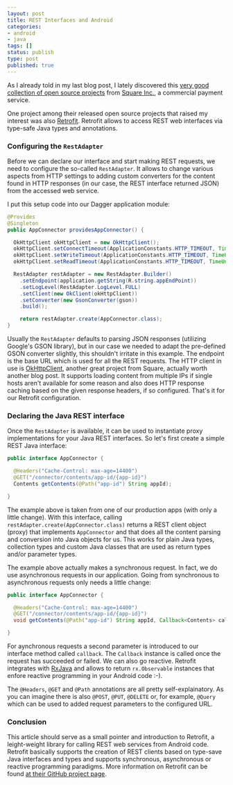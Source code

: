 ```yaml
---
layout: post
title: REST Interfaces and Android
categories:
- android
- java
tags: []
status: publish
type: post
published: true
---
```

As I already told in my last blog post, I lately discovered this [very good collection of open source projects](http://square.github.io/) from [Square Inc.](https://squareup.com/), a commercial payment service. 

One project among their released open source projects that raised my interest was also [Retrofit](https://github.com/square/retrofit). Retrofit allows to access REST web interfaces via type-safe Java types and annotations.

### Configuring the `RestAdapter`

Before we can declare our interface and start making REST requests, we need to configure the so-called `RestAdapter`. It allows to change various aspects from HTTP settings to adding custom converters for the content found in HTTP responses (in our case, the REST interface returned JSON) from the accessed web service.

I put this setup code into our Dagger application module:

```java
@Provides
@Singleton
public AppConnector providesAppConnector() {

  OkHttpClient okHttpClient = new OkHttpClient();
  okHttpClient.setConnectTimeout(ApplicationConstants.HTTP_TIMEOUT, TimeUnit.MILLISECONDS);
  okHttpClient.setWriteTimeout(ApplicationConstants.HTTP_TIMEOUT, TimeUnit.MILLISECONDS);
  okHttpClient.setReadTimeout(ApplicationConstants.HTTP_TIMEOUT, TimeUnit.MILLISECONDS);

  RestAdapter restAdapter = new RestAdapter.Builder()
    .setEndpoint(application.getString(R.string.appEndPoint))
    .setLogLevel(RestAdapter.LogLevel.FULL)
    .setClient(new OkClient(okHttpClient))
    .setConverter(new GsonConverter(gson))
    .build();

    return restAdapter.create(AppConnector.class);
}
```

Usually the `RestAdapter` defaults to parsing JSON responses (utilizing Google's GSON library), but in our case we needed to adapt the pre-defined GSON converter slightly, this shouldn't irritate in this example. The endpoint is the base URL which is used for all the REST requests. The HTTP client in use is [OkHttpClient](http://square.github.io/okhttp/), another great project from Square, actually worth another blog post. It supports loading content from multiple IPs if single hosts aren't available for some reason and also does HTTP response caching based on the given response headers, if so configured. That's it for our Retrofit configuration.

### Declaring the Java REST interface

Once the `RestAdapter` is available, it can be used to instantiate proxy implementations for your Java REST interfaces. So let's first create a simple REST Java interface:

```java
public interface AppConnector {

  @Headers("Cache-Control: max-age=14400")
  @GET("/connector/contents/app-id/{app-id}")
  Contents getContents(@Path("app-id") String appId);

}
```

The example above is taken from one of our production apps (with only a little change). With this interface, calling `restAdapter.create(AppConnector.class)` returns a REST client object (proxy) that implements `AppConnector` and that does all the content parsing and conversion into Java objects for us. This works for plain Java types, collection types and custom Java classes that are used as return types and/or parameter types.

The example above actually makes a synchronous request. In fact, we do use asynchronous requests in our application. Going from synchronous to asynchronous requests only needs a little change:

```java
public interface AppConnector {

  @Headers("Cache-Control: max-age=14400")
  @GET("/connector/contents/app-id/{app-id}")
  void getContents(@Path("app-id") String appId, Callback<Contents> callback);

}
```

For aynchronous requests a second parameter is introduced to our interface method called `callback`. The `Callback` instance is called once the request has succeeded or failed. We can also go reactive. Retrofit integrates with [RxJava](https://github.com/ReactiveX/RxJava) and allows to return `rx.Observable` instances that enfore reactive programming in your Android code :-).

The `@Headers`, `@GET` and `@Path` annotations are all pretty self-explainatory. As you can imagine there is also `@POST`, `@PUT`, `@DELETE` or, for example, `@Query` which can be used to added request parameters to the configured URL.


### Conclusion

This article should serve as a small pointer and introduction to Retrofit, a leight-weight library for calling REST web services from Android code. Retrofit basically supports the creation of REST clients based on type-save Java interfaces and types and supports synchronous, asynchronous or reactive programming paradigms. More information on Retrofit can be found [at their GitHub project page](http://square.github.io/retrofit/).
